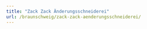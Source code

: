 ```yaml
---
title: "Zack Zack Änderungsschneiderei"
url: /braunschweig/zack-zack-aenderungsschneiderei/
---
```

